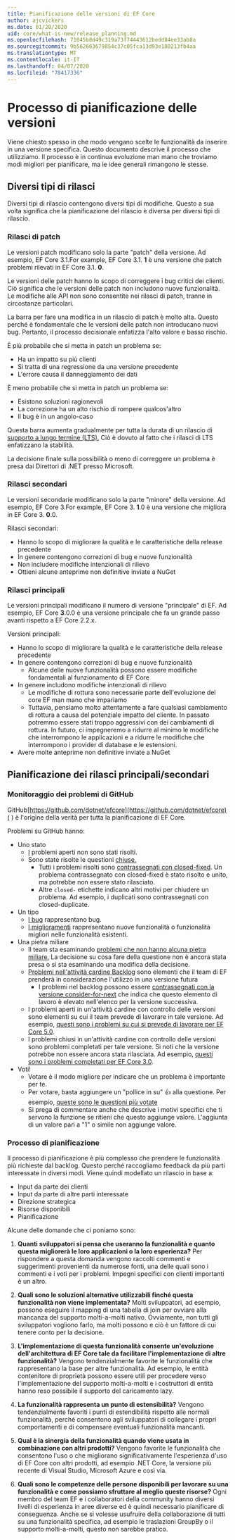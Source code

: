 ```yaml
---
title: Pianificazione delle versioni di EF Core
author: ajcvickers
ms.date: 01/28/2020
uid: core/what-is-new/release_planning.md
ms.openlocfilehash: 71045b8d49c319a73f74443612bedd84ee33ab8a
ms.sourcegitcommit: 9b562663679854c37c05fca13d93e180213fb4aa
ms.translationtype: MT
ms.contentlocale: it-IT
ms.lasthandoff: 04/07/2020
ms.locfileid: "78417336"
---
```

# <a name="release-planning-process"></a>Processo di pianificazione delle versioni

Viene chiesto spesso in che modo vengano scelte le funzionalità da inserire in una versione specifica.
Questo documento descrive il processo che utilizziamo.
Il processo è in continua evoluzione man mano che troviamo modi migliori per pianificare, ma le idee generali rimangono le stesse.

## <a name="different-kinds-of-releases"></a>Diversi tipi di rilasci

Diversi tipi di rilascio contengono diversi tipi di modifiche.
Questo a sua volta significa che la pianificazione del rilascio è diversa per diversi tipi di rilascio.

### <a name="patch-releases"></a>Rilasci di patch

Le versioni patch modificano solo la parte "patch" della versione.
Ad esempio, EF Core 3.1.For example, EF Core 3.1. **1** è una versione che patch problemi rilevati in EF Core 3.1. **0**.

Le versioni delle patch hanno lo scopo di correggere i bug critici dei clienti.
Ciò significa che le versioni delle patch non includono nuove funzionalità.
Le modifiche alle API non sono consentite nei rilasci di patch, tranne in circostanze particolari.

La barra per fare una modifica in un rilascio di patch è molto alta.
Questo perché è fondamentale che le versioni delle patch non introducano nuovi bug.
Pertanto, il processo decisionale enfatizza l'alto valore e basso rischio.

È più probabile che si metta in patch un problema se:
  * Ha un impatto su più clienti
  * Si tratta di una regressione da una versione precedente
  * L'errore causa il danneggiamento dei dati

È meno probabile che si metta in patch un problema se:
  * Esistono soluzioni ragionevoli
  * La correzione ha un alto rischio di rompere qualcos'altro
  * Il bug è in un angolo-caso

Questa barra aumenta gradualmente per tutta la durata di un rilascio di [supporto a lungo termine (LTS).](https://dotnet.microsoft.com/platform/support/policy/dotnet-core) Ciò è dovuto al fatto che i rilasci di LTS enfatizzano la stabilità.

La decisione finale sulla possibilità o meno di correggere un problema è presa dai Direttori di .NET presso Microsoft.

### <a name="minor-releases"></a>Rilasci secondari

Le versioni secondarie modificano solo la parte "minore" della versione.
Ad esempio, EF Core 3.For example, EF Core 3. **1**.0 è una versione che migliora in EF Core 3. **0**.0.

Rilasci secondari:
* Hanno lo scopo di migliorare la qualità e le caratteristiche della release precedente
* In genere contengono correzioni di bug e nuove funzionalità
* Non includere modifiche intenzionali di rilievo
* Ottieni alcune anteprime non definitive inviate a NuGet

### <a name="major-releases"></a>Rilasci principali

Le versioni principali modificano il numero di versione "principale" di EF.
Ad esempio, EF Core **3**.0.0 è una versione principale che fa un grande passo avanti rispetto a EF Core 2.2.x.

Versioni principali:
* Hanno lo scopo di migliorare la qualità e le caratteristiche della release precedente
* In genere contengono correzioni di bug e nuove funzionalità
  * Alcune delle nuove funzionalità possono essere modifiche fondamentali al funzionamento di EF Core
* In genere includono modifiche intenzionali di rilievo
  * Le modifiche di rottura sono necessarie parte dell'evoluzione del core EF man mano che impariamo
  * Tuttavia, pensiamo molto attentamente a fare qualsiasi cambiamento di rottura a causa del potenziale impatto del cliente. In passato potremmo essere stati troppo aggressivi con dei cambiamenti di rottura. In futuro, ci impegneremo a ridurre al minimo le modifiche che interrompono le applicazioni e a ridurre le modifiche che interrompono i provider di database e le estensioni.
* Avere molte anteprime non definitive inviate a NuGet

## <a name="planning-for-majorminor-releases"></a>Pianificazione dei rilasci principali/secondari

### <a name="github-issue-tracking"></a>Monitoraggio dei problemi di GitHub

GitHub[https://github.com/dotnet/efcore](https://github.com/dotnet/efcore)( ) è l'origine della verità per tutta la pianificazione di EF Core.

Problemi su GitHub hanno:

* Uno stato
  * [I](https://github.com/dotnet/efcore/issues) problemi aperti non sono stati risolti.
  * Sono state risolte le questioni [chiuse.](https://github.com/dotnet/efcore/issues?q=is%3Aissue+is%3Aclosed)
    * Tutti i problemi risolti sono [contrassegnati con closed-fixed](https://github.com/dotnet/efcore/issues?q=is%3Aissue+label%3Aclosed-fixed+is%3Aclosed). Un problema contrassegnato con closed-fixed è stato risolto e unito, ma potrebbe non essere stato rilasciato.
    * Altre `closed-` etichette indicano altri motivi per chiudere un problema. Ad esempio, i duplicati sono contrassegnati con closed-duplicate.
* Un tipo
  * [I bug](https://github.com/dotnet/efcore/issues?q=is%3Aissue+is%3Aopen+label%3Atype-bug) rappresentano bug.
  * [I miglioramenti](https://github.com/dotnet/efcore/issues?q=is%3Aissue+is%3Aopen+label%3Atype-enhancement) rappresentano nuove funzionalità o funzionalità migliori nelle funzionalità esistenti.
* Una pietra miliare
  * Il team sta esaminando [problemi che non hanno alcuna pietra miliare.](https://github.com/dotnet/efcore/issues?q=is%3Aopen+is%3Aissue+no%3Amilestone) La decisione su cosa fare della questione non è ancora stata presa o si sta esaminando una modifica della decisione.
  * [Problemi nell'attività cardine Backlog](https://github.com/dotnet/efcore/issues?q=is%3Aopen+is%3Aissue+milestone%3ABacklog) sono elementi che il team di EF prenderà in considerazione l'utilizzo in una versione futura
    * I problemi nel backlog possono essere [contrassegnati con la versione consider-for-next](https://github.com/dotnet/efcore/issues?q=is%3Aissue+is%3Aopen+label%3Aconsider-for-next-release) che indica che questo elemento di lavoro è elevato nell'elenco per la versione successiva.
  * I problemi aperti in un'attività cardine con controllo delle versioni sono elementi su cui il team prevede di lavorare in tale versione. Ad esempio, [questi sono i problemi su cui si prevede di lavorare per EF Core 5.0](https://github.com/dotnet/efcore/issues?q=is%3Aopen+is%3Aissue+milestone%3A5.0.0).
  * I problemi chiusi in un'attività cardine con controllo delle versioni sono problemi completati per tale versione. Si noti che la versione potrebbe non essere ancora stata rilasciata. Ad esempio, [questi sono i problemi completati per EF Core 3.0](https://github.com/dotnet/efcore/issues?q=is%3Aissue+milestone%3A3.0.0+is%3Aclosed).
* Voti!
  * Votare è il modo migliore per indicare che un problema è importante per te.
  * Per votare, basta aggiungere un "pollice in su" 👍 alla questione. Per esempio, [queste sono le questioni più votate](https://github.com/dotnet/efcore/issues?q=is%3Aissue+is%3Aopen+sort%3Areactions-%2B1-desc)
  * Si prega di commentare anche che descrive i motivi specifici che ti servono la funzione se ritieni che questo aggiunge valore. L'aggiunta di un valore pari a "1" o simile non aggiunge valore.

### <a name="the-planning-process"></a>Processo di pianificazione

Il processo di pianificazione è più complesso che prendere le funzionalità più richieste dal backlog.
Questo perché raccogliamo feedback da più parti interessate in diversi modi.
Viene quindi modellato un rilascio in base a:

* Input da parte dei clienti
* Input da parte di altre parti interessate
* Direzione strategica
* Risorse disponibili
* Pianificazione

Alcune delle domande che ci poniamo sono:

1. **Quanti sviluppatori si pensa che useranno la funzionalità e quanto questa migliorerà le loro applicazioni o la loro esperienza?** Per rispondere a questa domanda vengono raccolti commenti e suggerimenti provenienti da numerose fonti, una delle quali sono i commenti e i voti per i problemi. Impegni specifici con clienti importanti è un altro.

2. **Quali sono le soluzioni alternative utilizzabili finché questa funzionalità non viene implementata?** Molti sviluppatori, ad esempio, possono eseguire il mapping di una tabella di join per ovviare alla mancanza del supporto molti-a-molti nativo. Ovviamente, non tutti gli sviluppatori vogliono farlo, ma molti possono e ciò è un fattore di cui tenere conto per la decisione.

3. **L'implementazione di questa funzionalità consente un'evoluzione dell'architettura di EF Core tale da facilitare l'implementazione di altre funzionalità?** Vengono tendenzialmente favorite le funzionalità che rappresentano la base per altre funzionalità. Ad esempio, le entità contenitore di proprietà possono essere utili per procedere verso l'implementazione del supporto molti-a-molti e i costruttori di entità hanno reso possibile il supporto del caricamento lazy.

4. **La funzionalità rappresenta un punto di estensibilità?** Vengono tendenzialmente favoriti i punti di estendibilità rispetto alle normali funzionalità, perché consentono agli sviluppatori di collegare i propri comportamenti e di compensare eventuali funzionalità mancanti.

5. **Qual è la sinergia della funzionalità quando viene usata in combinazione con altri prodotti?** Vengono favorite le funzionalità che consentono l'uso o che migliorano significativamente l'esperienza d'uso di EF Core con altri prodotti, ad esempio .NET Core, la versione più recente di Visual Studio, Microsoft Azure e così via.

6. **Quali sono le competenze delle persone disponibili per lavorare su una funzionalità e come possiamo sfruttare al meglio queste risorse?** Ogni membro del team EF e i collaboratori della community hanno diversi livelli di esperienza in aree diverse ed è quindi necessario pianificare di conseguenza. Anche se si volesse usufruire della collaborazione di tutti su una funzionalità specifica, ad esempio le traslazioni GroupBy o il supporto molti-a-molti, questo non sarebbe pratico.

